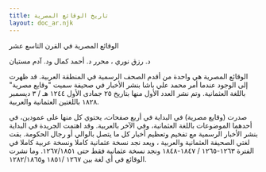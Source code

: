 ```yaml
---
title: تاريخ الوقائع المصرية
layout: doc_ar.njk
---
```


الوقائع المصرية في القرن التاسع عشر
 
د. رزق نوري ، محرر د. أحمد كمال ود. آدم مستيان

الوقائع المصرية هي واحدة من أقدم الصحف الرسمية في المنطقة العربية. قد ظهرت إلى الوجود عندما أمر محمد علي باشا بنشر الأخبار في صحيفة سميت "وقايع مصرية" باللغة العثمانية. وتم نشر العدد الأول منها بتاريخ ٢٥ جمادى الأول ١٢٤٤ هـ / ٣ ديسمبر ١٨٢٨ باللغتين العثمانية والعربية.

 
صدرت (وقايع مصرية) في البداية في أربع صفحات، يحتوي كل منها على عمودين، في أحدهما الموضوعات باللغة العثمانية، وفي الآخر بالعربية. وقد اهتمت الجريدة في البداية بنشر الأخبار الرسمية مع تفخيم وتعظيم أخبار كل ما يتصل بالوالي أو رجال الحكومة. بقت لغتي الصحيفة العثمانية والعربية ، ويعد نجد نسخة عثمانية كاملا ونسخة عربية كاملا في الفترة ١٢٦٣-١٢٦٥ / ١٨٤٧-١٨٤٨ ونجد نسخة عثمانية فقط حتى ١٢٦٧/١٨٥١. وما نشرت الوقائع في أي لغة بين ١٢٦٧ /١٨٥١ و١٢٨٢/١٨٦٥.

